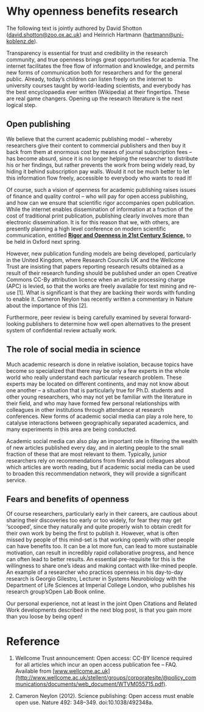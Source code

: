 # Why openness benefits research

The following text is jointly authored by David Shotton (david.shotton@zoo.ox.ac.uk) and Heinrich Hartmann (hartmann@uni-koblenz.de).

Transparency is essential for trust and credibility in the research
community, and true openness brings great opportunities for
academia. The internet facilitates the free flow of information and
knowledge, and permits new forms of communication both for researchers
and for the general public. Already, today’s children can listen
freely on the internet to university courses taught by world-leading
scientists, and everybody has the best encyclopaedia ever written
(Wikipedia) at their fingertips.  These are real game
changers. Opening up the research literature is the next logical step.

## Open publishing

We believe that the current academic publishing model – whereby
researchers give their content to commercial publishers and then buy
it back from them at enormous cost by means of journal subscription
fees – has become absurd, since it is no longer helping the researcher
to distribute his or her findings, but rather prevents the work from
being widely read, by hiding it behind subscription pay walls.  Would
it not be much better to let this information flow freely, accessible
to everybody who wants to read it!

Of course, such a vision of openness for academic publishing raises
issues of finance and quality control – who will pay for open access
publishing, and how can we ensure that scientific rigor accompanies
open publication.  While the internet enables dissemination of
information at a fraction of the cost of traditional print
publication, publishing clearly involves more than electronic
dissemination.  It is for this reason that we, with others, are
presently planning a high level conference on modern scientific
communication, entitled **[Rigor and Openness in 21st Century
Science](http://rigourandopenness.org),** to be held in Oxford next spring.

However, new publication funding models are being developed,
particularly in the United Kingdom, where Research Councils UK and the
Wellcome Trust are insisting that papers reporting research results
obtained as a result of their research funding should be published
under an open Creative Commons CC-By attribution licence when an
article processing charge (APC) is levied, so that the works are
freely available for text mining and re-use [1].  What is significant
is that they are backing their words with funding to enable it.
Cameron Neylon has recently written a commentary in Nature about the
importance of this [2].

Furthermore, peer review is being carefully examined by several
forward-looking publishers to determine how well open alternatives to
the present system of confidential review actually work.

## The role of social media in science

Much academic research is done in relative isolation, because topics
have become so specialized that there may be only a few experts in the
whole world who really understand each particular research problem.
These experts may be located on different continents, and may not know
about one another – a situation that is particularly true for
Ph.D. students and other young researchers, who may not yet be
familiar with the literature in their field, and who may have formed
few personal relationships with colleagues in other institutions
through attendance at research conferences.  New forms of academic
social media can play a role here, to catalyse interactions between
geographically separated academics, and many experiments in this area
are being conducted.

Academic social media can also play an important role in filtering the
wealth of new articles published every day, and in alerting people to
the small fraction of these that are most relevant to them.
Typically, junior researchers rely on recommendations from friends and
colleagues about which articles are worth reading, but if academic
social media can be used to broaden this recommendation network, they
will provide a significant service.

## Fears and benefits of openness

Of course researchers, particularly early in their careers, are
cautious about sharing their discoveries too early or too widely, for
fear they may get ‘scooped’, since they naturally and quite properly
wish to obtain credit for their own work by being the first to publish
it.  However, what is often missed by people of this mind-set is that
working openly with other people can have benefits too.  It can be a
lot more fun, can lead to more sustainable motivation, can result in
incredibly rapid collaborative progress, and hence can often lead to
better results.  An essential pre-requisite for this is the
willingness to share one’s ideas and making contact with like-mined
people.  An example of a researcher who practices openness in his
day-to-day research is Georgio Gilestro, Lecturer in Systems
Neurobiology with the Department of Life Sciences at Imperial College
London, who publishes his research group’sOpen Lab Book online.

Our personal experience, not at least in the joint Open Citations and
Related Work developments described in the next blog post, is that you
gain more than you loose by being open!

# Reference

1. Wellcome Trust announcement: Open access: CC-BY licence required for all articles which incur an open access publication fee – FAQ. Available from [www.wellcome.ac.uk](http://www.wellcome.ac.uk/stellent/groups/corporatesite/@policy_communications/documents/web_document/WTVM055715.pdf).

2. Cameron Neylon (2012). Science publishing: Open access must enable open use. Nature 492: 348–349.  doi:10.1038/492348a.
